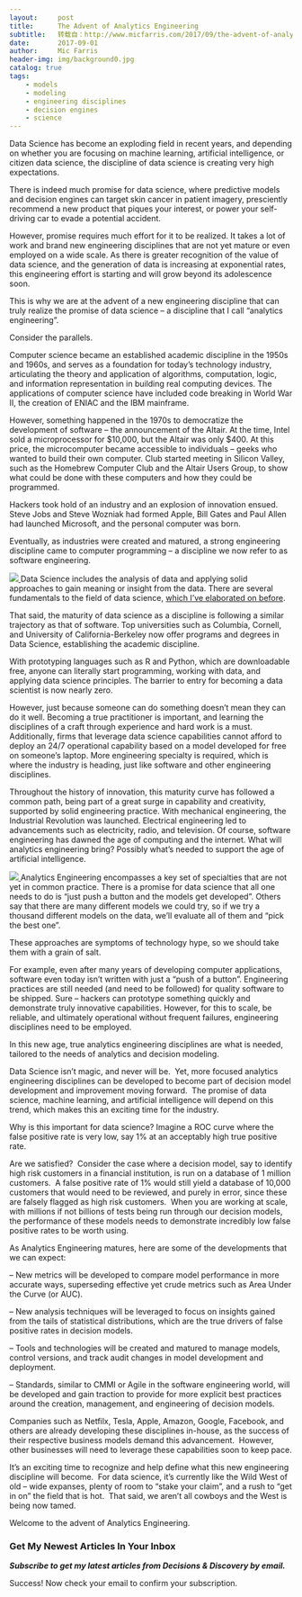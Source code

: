 ```yaml
---
layout:     post
title:      The Advent of Analytics Engineering
subtitle:   转载自：http://www.micfarris.com/2017/09/the-advent-of-analytics-engineering/
date:       2017-09-01
author:     Mic Farris
header-img: img/background0.jpg
catalog: true
tags:
    - models
    - modeling
    - engineering disciplines
    - decision engines
    - science
---
```


Data Science has become an exploding field in recent years, and depending on whether you are focusing on machine learning, artificial intelligence, or citizen data science, the discipline of data science is creating very high expectations.

There is indeed much promise for data science, where predictive models and decision engines can target skin cancer in patient imagery, presciently recommend a new product that piques your interest, or power your self-driving car to evade a potential accident.

However, promise requires much effort for it to be realized. It takes a lot of work and brand new engineering disciplines that are not yet mature or even employed on a wide scale. As there is greater recognition of the value of data science, and the generation of data is increasing at exponential rates, this engineering effort is starting and will grow beyond its adolescence soon.

This is why we are at the advent of a new engineering discipline that can truly realize the promise of data science – a discipline that I call “analytics engineering”.




Consider the parallels.

Computer science became an established academic discipline in the 1950s and 1960s, and serves as a foundation for today’s technology industry, articulating the theory and application of algorithms, computation, logic, and information representation in building real computing devices. The applications of computer science have included code breaking in World War II, the creation of ENIAC and the IBM mainframe.

However, something happened in the 1970s to democratize the development of software – the announcement of the Altair. At the time, Intel sold a microprocessor for $10,000, but the Altair was only $400. At this price, the microcomputer became accessible to individuals – geeks who wanted to build their own computer. Club started meeting in Silicon Valley, such as the Homebrew Computer Club and the Altair Users Group, to show what could be done with these computers and how they could be programmed.

Hackers took hold of an industry and an explosion of innovation ensued. Steve Jobs and Steve Wozniak had formed Apple, Bill Gates and Paul Allen had launched Microsoft, and the personal computer was born.

Eventually, as industries were created and matured, a strong engineering discipline came to computer programming – a discipline we now refer to as software engineering.

[![](http://www.micfarris.com/wp-content/uploads/2017/09/Analytics-Engineering-1a.jpg)
](http://www.micfarris.com/analytics-engineering-1a)Data Science includes the analysis of data and applying solid approaches to gain meaning or insight from the data. There are several fundamentals to the field of data science, [which I’ve elaborated on before](http://www.micfarris.com/2014/10/the-fundamentals-of-data-science).

That said, the maturity of data science as a discipline is following a similar trajectory as that of software. Top universities such as Columbia, Cornell, and University of California-Berkeley now offer programs and degrees in Data Science, establishing the academic discipline.

With prototyping languages such as R and Python, which are downloadable free, anyone can literally start programming, working with data, and applying data science principles. The barrier to entry for becoming a data scientist is now nearly zero.

However, just because someone can do something doesn’t mean they can do it well. Becoming a true practitioner is important, and learning the disciplines of a craft through experience and hard work is a must. Additionally, firms that leverage data science capabilities cannot afford to deploy an 24/7 operational capability based on a model developed for free on someone’s laptop. More engineering specialty is required, which is where the industry is heading, just like software and other engineering disciplines.

Throughout the history of innovation, this maturity curve has followed a common path, being part of a great surge in capability and creativity, supported by solid engineering practice. With mechanical engineering, the Industrial Revolution was launched. Electrical engineering led to advancements such as electricity, radio, and television. Of course, software engineering has dawned the age of computing and the internet. What will analytics engineering bring? Possibly what’s needed to support the age of artificial intelligence.

[![](http://www.micfarris.com/wp-content/uploads/2017/09/Analytics-Engineering-2a.jpg)
](http://www.micfarris.com/analytics-engineering-2a)Analytics Engineering encompasses a key set of specialties that are not yet in common practice. There is a promise for data science that all one needs to do is “just push a button and the models get developed”. Others say that there are many different models we could try, so if we try a thousand different models on the data, we’ll evaluate all of them and “pick the best one”.

These approaches are symptoms of technology hype, so we should take them with a grain of salt.

For example, even after many years of developing computer applications, software even today isn’t written with just a “push of a button”. Engineering practices are still needed (and need to be followed) for quality software to be shipped. Sure – hackers can prototype something quickly and demonstrate truly innovative capabilities. However, for this to scale, be reliable, and ultimately operational without frequent failures, engineering disciplines need to be employed.

In this new age, true analytics engineering disciplines are what is needed, tailored to the needs of analytics and decision modeling.

Data Science isn’t magic, and never will be.  Yet, more focused analytics engineering disciplines can be developed to become part of decision model development and improvement moving forward.  The promise of data science, machine learning, and artificial intelligence will depend on this trend, which makes this an exciting time for the industry.

Why is this important for data science? Imagine a ROC curve where the false positive rate is very low, say 1% at an acceptably high true positive rate.

Are we satisfied?  Consider the case where a decision model, say to identify high risk customers in a financial institution, is run on a database of 1 million customers.  A false positive rate of 1% would still yield a database of 10,000 customers that would need to be reviewed, and purely in error, since these are falsely flagged as high risk customers.  When you are working at scale, with millions if not billions of tests being run through our decision models, the performance of these models needs to demonstrate incredibly low false positive rates to be worth using.

As Analytics Engineering matures, here are some of the developments that we can expect:

– New metrics will be developed to compare model performance in more accurate ways, superseding effective yet crude metrics such as Area Under the Curve (or AUC).

– New analysis techniques will be leveraged to focus on insights gained from the tails of statistical distributions, which are the true drivers of false positive rates in decision models.

– Tools and technologies will be created and matured to manage models, control versions, and track audit changes in model development and deployment.

– Standards, similar to CMMI or Agile in the software engineering world, will be developed and gain traction to provide for more explicit best practices around the creation, management, and engineering of decision models.

Companies such as Netfilx, Tesla, Apple, Amazon, Google, Facebook, and others are already developing these disciplines in-house, as the success of their respective business models demand this advancement.  However, other businesses will need to leverage these capabilities soon to keep pace.

It’s an exciting time to recognize and help define what this new engineering discipline will become.  For data science, it’s currently like the Wild West of old – wide expanses, plenty of room to “stake your claim”, and a rush to “get in on” the field that is hot.  That said, we aren’t all cowboys and the West is being now tamed.

Welcome to the advent of Analytics Engineering.

### Get My Newest Articles In Your Inbox

***Subscribe to get my latest articles from Decisions & Discovery by email.***

Success! Now check your email to confirm your subscription.
